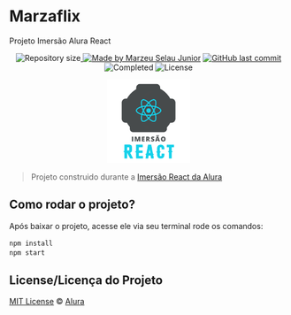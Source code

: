 # Marzaflix
Projeto Imersão Alura React

<p align="center">
<img alt="Repository size" src="https://img.shields.io/github/repo-size/Marzeu/marzaflix"><a href="https://www.linkedin.com/in/marzeu-selau-junior-4b755410b/">
<img alt="Made by Marzeu Selau Junior" src="https://img.shields.io/badge/made%20by-Marzeu%20Selau%20Junior-%2304D361"></a>
<a href="https://github.com/Marzeu/marzaflix/commits/master">
<img alt="GitHub last commit" src="https://img.shields.io/github/last-commit/Marzeu/marzaflix"></a>  
<img alt="Completed" src="https://img.shields.io/badge/Imersão%20React%20Alura%20-in%20process-7159c1"></img>  
<img alt="License" src="https://img.shields.io/github/license/Marzeu/marzaflix?color=blue">
</p>

<p align="center">
  <img alt="Logo do projeto" width="150px" src="./src/assests/img/imersao.svg" />
</p>

> Projeto construido durante a [Imersão React da Alura](https://www.alura.com.br/imersao-react/)


## Como rodar o projeto?

Após baixar o projeto, acesse ele via seu terminal rode os comandos:

```sh
npm install
npm start
```

## License/Licença do Projeto
[MIT License](./LICENSE) © [Alura](http://alura.com.br/)
